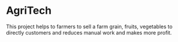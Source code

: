 # AgriTech
This project helps to farmers to sell a farm grain, fruits, vegetables to directly customers and reduces manual work and makes more profit.
